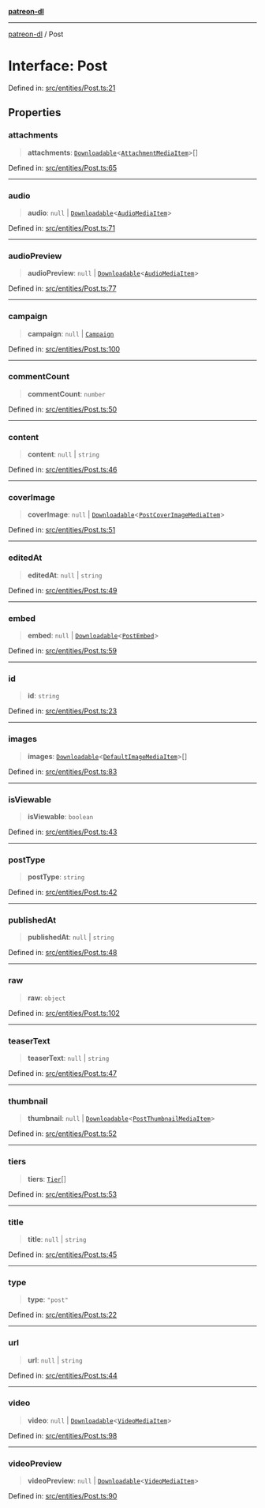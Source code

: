 [**patreon-dl**](../README.md)

***

[patreon-dl](../README.md) / Post

# Interface: Post

Defined in: [src/entities/Post.ts:21](https://github.com/patrickkfkan/patreon-dl/blob/21cb889ad3b60a77d2f4678e5262807670e6d9d0/src/entities/Post.ts#L21)

## Properties

### attachments

> **attachments**: [`Downloadable`](../type-aliases/Downloadable.md)\<[`AttachmentMediaItem`](AttachmentMediaItem.md)\>[]

Defined in: [src/entities/Post.ts:65](https://github.com/patrickkfkan/patreon-dl/blob/21cb889ad3b60a77d2f4678e5262807670e6d9d0/src/entities/Post.ts#L65)

***

### audio

> **audio**: `null` \| [`Downloadable`](../type-aliases/Downloadable.md)\<[`AudioMediaItem`](AudioMediaItem.md)\>

Defined in: [src/entities/Post.ts:71](https://github.com/patrickkfkan/patreon-dl/blob/21cb889ad3b60a77d2f4678e5262807670e6d9d0/src/entities/Post.ts#L71)

***

### audioPreview

> **audioPreview**: `null` \| [`Downloadable`](../type-aliases/Downloadable.md)\<[`AudioMediaItem`](AudioMediaItem.md)\>

Defined in: [src/entities/Post.ts:77](https://github.com/patrickkfkan/patreon-dl/blob/21cb889ad3b60a77d2f4678e5262807670e6d9d0/src/entities/Post.ts#L77)

***

### campaign

> **campaign**: `null` \| [`Campaign`](Campaign.md)

Defined in: [src/entities/Post.ts:100](https://github.com/patrickkfkan/patreon-dl/blob/21cb889ad3b60a77d2f4678e5262807670e6d9d0/src/entities/Post.ts#L100)

***

### commentCount

> **commentCount**: `number`

Defined in: [src/entities/Post.ts:50](https://github.com/patrickkfkan/patreon-dl/blob/21cb889ad3b60a77d2f4678e5262807670e6d9d0/src/entities/Post.ts#L50)

***

### content

> **content**: `null` \| `string`

Defined in: [src/entities/Post.ts:46](https://github.com/patrickkfkan/patreon-dl/blob/21cb889ad3b60a77d2f4678e5262807670e6d9d0/src/entities/Post.ts#L46)

***

### coverImage

> **coverImage**: `null` \| [`Downloadable`](../type-aliases/Downloadable.md)\<[`PostCoverImageMediaItem`](PostCoverImageMediaItem.md)\>

Defined in: [src/entities/Post.ts:51](https://github.com/patrickkfkan/patreon-dl/blob/21cb889ad3b60a77d2f4678e5262807670e6d9d0/src/entities/Post.ts#L51)

***

### editedAt

> **editedAt**: `null` \| `string`

Defined in: [src/entities/Post.ts:49](https://github.com/patrickkfkan/patreon-dl/blob/21cb889ad3b60a77d2f4678e5262807670e6d9d0/src/entities/Post.ts#L49)

***

### embed

> **embed**: `null` \| [`Downloadable`](../type-aliases/Downloadable.md)\<[`PostEmbed`](PostEmbed.md)\>

Defined in: [src/entities/Post.ts:59](https://github.com/patrickkfkan/patreon-dl/blob/21cb889ad3b60a77d2f4678e5262807670e6d9d0/src/entities/Post.ts#L59)

***

### id

> **id**: `string`

Defined in: [src/entities/Post.ts:23](https://github.com/patrickkfkan/patreon-dl/blob/21cb889ad3b60a77d2f4678e5262807670e6d9d0/src/entities/Post.ts#L23)

***

### images

> **images**: [`Downloadable`](../type-aliases/Downloadable.md)\<[`DefaultImageMediaItem`](DefaultImageMediaItem.md)\>[]

Defined in: [src/entities/Post.ts:83](https://github.com/patrickkfkan/patreon-dl/blob/21cb889ad3b60a77d2f4678e5262807670e6d9d0/src/entities/Post.ts#L83)

***

### isViewable

> **isViewable**: `boolean`

Defined in: [src/entities/Post.ts:43](https://github.com/patrickkfkan/patreon-dl/blob/21cb889ad3b60a77d2f4678e5262807670e6d9d0/src/entities/Post.ts#L43)

***

### postType

> **postType**: `string`

Defined in: [src/entities/Post.ts:42](https://github.com/patrickkfkan/patreon-dl/blob/21cb889ad3b60a77d2f4678e5262807670e6d9d0/src/entities/Post.ts#L42)

***

### publishedAt

> **publishedAt**: `null` \| `string`

Defined in: [src/entities/Post.ts:48](https://github.com/patrickkfkan/patreon-dl/blob/21cb889ad3b60a77d2f4678e5262807670e6d9d0/src/entities/Post.ts#L48)

***

### raw

> **raw**: `object`

Defined in: [src/entities/Post.ts:102](https://github.com/patrickkfkan/patreon-dl/blob/21cb889ad3b60a77d2f4678e5262807670e6d9d0/src/entities/Post.ts#L102)

***

### teaserText

> **teaserText**: `null` \| `string`

Defined in: [src/entities/Post.ts:47](https://github.com/patrickkfkan/patreon-dl/blob/21cb889ad3b60a77d2f4678e5262807670e6d9d0/src/entities/Post.ts#L47)

***

### thumbnail

> **thumbnail**: `null` \| [`Downloadable`](../type-aliases/Downloadable.md)\<[`PostThumbnailMediaItem`](PostThumbnailMediaItem.md)\>

Defined in: [src/entities/Post.ts:52](https://github.com/patrickkfkan/patreon-dl/blob/21cb889ad3b60a77d2f4678e5262807670e6d9d0/src/entities/Post.ts#L52)

***

### tiers

> **tiers**: [`Tier`](../type-aliases/Tier.md)[]

Defined in: [src/entities/Post.ts:53](https://github.com/patrickkfkan/patreon-dl/blob/21cb889ad3b60a77d2f4678e5262807670e6d9d0/src/entities/Post.ts#L53)

***

### title

> **title**: `null` \| `string`

Defined in: [src/entities/Post.ts:45](https://github.com/patrickkfkan/patreon-dl/blob/21cb889ad3b60a77d2f4678e5262807670e6d9d0/src/entities/Post.ts#L45)

***

### type

> **type**: `"post"`

Defined in: [src/entities/Post.ts:22](https://github.com/patrickkfkan/patreon-dl/blob/21cb889ad3b60a77d2f4678e5262807670e6d9d0/src/entities/Post.ts#L22)

***

### url

> **url**: `null` \| `string`

Defined in: [src/entities/Post.ts:44](https://github.com/patrickkfkan/patreon-dl/blob/21cb889ad3b60a77d2f4678e5262807670e6d9d0/src/entities/Post.ts#L44)

***

### video

> **video**: `null` \| [`Downloadable`](../type-aliases/Downloadable.md)\<[`VideoMediaItem`](VideoMediaItem.md)\>

Defined in: [src/entities/Post.ts:98](https://github.com/patrickkfkan/patreon-dl/blob/21cb889ad3b60a77d2f4678e5262807670e6d9d0/src/entities/Post.ts#L98)

***

### videoPreview

> **videoPreview**: `null` \| [`Downloadable`](../type-aliases/Downloadable.md)\<[`VideoMediaItem`](VideoMediaItem.md)\>

Defined in: [src/entities/Post.ts:90](https://github.com/patrickkfkan/patreon-dl/blob/21cb889ad3b60a77d2f4678e5262807670e6d9d0/src/entities/Post.ts#L90)
